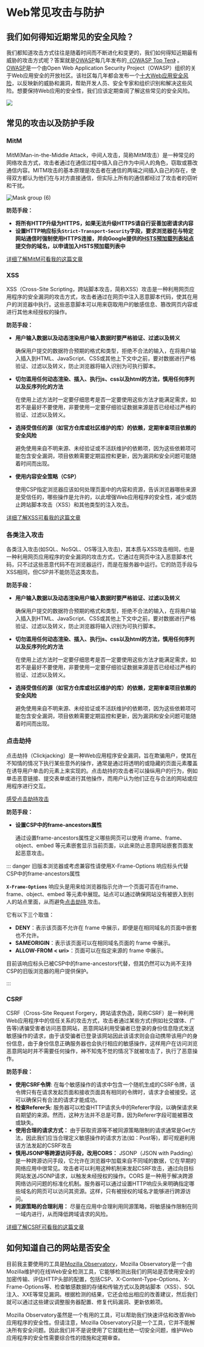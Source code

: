 # Web常见攻击与防护



## 我们如何得知近期常见的安全风险？

我们都知道攻击方式往往是随着时间而不断进化和变更的，我们如何得知近期最有威胁的攻击方式呢？答案就是[OWASP]()每几年发布的[《OWASP Top Ten》](https://owasp.org/search/?searchString=OWASP+Top) 。[OWASP]()是一个由Open Web Application Security Project（OWASP）组织的关于Web应用安全的开放社区。该社区每几年都会发布一个[十大Web应用安全风险](https://owasp.org/search/?searchString=OWASP+Top)，以反映新的威胁和漏洞，帮助开发人员、安全专家和组织识别和解决这些风险。想要保持Web应用的安全性，我们应该定期查阅了解这些常见的安全风险。

![](../../public/mapping.png)



## 常见的攻击以及防护手段



### MitM 

MitM(Man-in-the-Middle Attack，中间人攻击，简称MitM攻击）是一种常见的网络攻击方式，攻击者通过在通信过程中插入自己作为中间人的角色，窃取或篡改通信内容。MITM攻击的基本原理是攻击者在通信的两端之间插入自己的存在，使得双方都认为他们在与对方直接通信，但实际上所有的通信都经过了攻击者的窃听和干扰。

![Mask group (6)](../../public/mitmattack.png)

**防范手段：**

- **将所有HTTP升级为HTTPS，如果无法升级HTTPS请自行妥善加密请求内容**
- **设置HTTP响应标头`Strict-Transport-Security`字段，要求浏览器在与特定网站通信时强制使用HTTPS连接，并向Google提供的[HSTS预加载列表站点](https://hstspreload.org/)提交你的域名，以申请加入HSTS预加载列表中**

[详细了解MitM可看我的这篇文章](https://wangjunliang.com/HTTP-Explanation/docs/security-strategy/rescue-insecure-http-https.html)



### XSS

XSS（Cross-Site Scripting，跨站脚本攻击，简称XSS）攻击是一种利用网页应用程序的安全漏洞的攻击方式，攻击者通过在网页中注入恶意脚本代码，使其在用户的浏览器中执行。这些恶意脚本可以用来窃取用户的敏感信息、篡改网页内容或进行其他未经授权的操作。

**防范手段：**

- **用户输入数据以及动态渲染用户输入数据时要严格验证、过滤以及转义**

  确保用户提交的数据符合预期的格式和类型，拒绝不合法的输入，在将用户输入插入到HTML、JavaScript、CSS或其他上下文中之前，要对数据进行严格验证、过滤以及转义，防止浏览器将输入识别为可执行脚本。

- **切勿滥用任何动态渲染、插入、执行js、css以及html的方法，慎用任何序列以及反序列化的方法**

  在使用上述方法时一定要仔细思考是否一定要使用这些方法才能满足需求，如若不是最好不要使用，非要使用一定要仔细验证数据来源是否已经经过严格的验证、过滤以及转义。

- **选择受信任的源（如官方仓库或社区维护的库）的依赖，定期审查项目依赖的安全风险**

  避免使用来自不明来源、未经验证或不活跃维护的依赖项，因为这些依赖项可能包含安全漏洞，项目依赖需要定期监控和更新，因为漏洞和安全问题可能随着时间而出现。

- **使用内容安全策略（CSP）**

  使用CSP指定浏览器应该如何处理页面中的内容和资源，告诉浏览器哪些来源是受信任的，哪些操作是允许的，以此增强Web应用程序的安全性，减少或防止跨站脚本攻击（XSS）和其他类型的注入攻击。

[详细了解XSS可看我的这篇文章](https://wangjunliang.com/HTTP-Explanation/docs/security-strategy/content-security-policy.html)



### 各类注入攻击

各类注入攻击(如SQL、NoSQL、OS等注入攻击)，其本质与XSS攻击相同，也是一种利用网页应用程序的安全漏洞的攻击方式，它通过在网页中注入恶意脚本代码，只不过这些恶意代码不在浏览器运行，而是在服务器中运行。它的防范手段与XSS相同，但CSP并不能防范这类攻击。

**防范手段：**

- **用户输入数据以及动态渲染用户输入数据时要严格验证、过滤以及转义**

  确保用户提交的数据符合预期的格式和类型，拒绝不合法的输入，在将用户输入插入到HTML、JavaScript、CSS或其他上下文中之前，要对数据进行严格验证、过滤以及转义，防止浏览器将输入识别为可执行脚本。

- **切勿滥用任何动态渲染、插入、执行js、css以及html的方法，慎用任何序列以及反序列化的方法**

  在使用上述方法时一定要仔细思考是否一定要使用这些方法才能满足需求，如若不是最好不要使用，非要使用一定要仔细验证数据来源是否已经经过严格的验证、过滤以及转义。

- **选择受信任的源（如官方仓库或社区维护的库）的依赖，定期审查项目依赖的安全风险**

  避免使用来自不明来源、未经验证或不活跃维护的依赖项，因为这些依赖项可能包含安全漏洞，项目依赖需要定期监控和更新，因为漏洞和安全问题可能随着时间而出现。



### 点击劫持

点击劫持（Clickjacking）是一种Web应用程序安全漏洞，旨在欺骗用户，使其在不知情的情况下执行某些意外的操作，通常是通过将透明的或隐藏的页面元素覆盖在诱导用户单击的元素上来实现的。点击劫持的攻击者可以操纵用户的行为，例如单击恶意链接、提交表单或进行其他操作，而用户认为他们正在与合法的网站或应用程序进行交互。

[感受点击劫持攻击](https://wangjunliang.com/huihua.html)

**防范手段：**

- **设置CSP中的frame-ancestors属性**

  通过设置frame-ancestors属性定义哪些网页可以使用 iframe、frame、object、embed 等元素嵌套显示当前页面，以此来防止恶意网站嵌套页面发起恶意攻击。

::: danger 旧版本浏览器或考虑兼容性请使用X-Frame-Options 响应标头代替CSP中的frame-ancestors属性

**`X-Frame-Options`** 响应头是用来给浏览器指示允许一个页面可否在iframe、frame、object、embed 等元素中展现。站点可以通过确保网站没有被嵌入到别人的站点里面，从而避免[点击劫持 ](https://developer.mozilla.org/en-US/docs/Web/Security/Types_of_attacks)攻击。

它有以下三个取值：

- **DENY**：表示该页面不允许在 frame 中展示，即便是在相同域名的页面中嵌套也不允许。
- **SAMEORIGIN**：表示该页面可以在相同域名页面的 frame 中展示。
- **ALLOW-FROM < uri>**：页面可以在指定来源的 frame 中展示。

目前该响应标头已被CSP中的frame-ancestors代替，但其仍然可以为尚不支持CSP的旧版浏览器的用户提供保护。

:::

### CSRF

CSRF（Cross-Site Request Forgery，跨站请求伪造，简称CSRF）是一种利用Web应用程序中的信任关系的攻击方式，攻击者通过某些方式(例如社交媒体、广告等)诱骗受害者访问恶意网站，恶意网站利用受骗者已登录的身份信息隐式发送敏感操作的请求，由于该受骗者已登录该网站因此该请求则会自动携带该用户的身份信息，由于身份信息正确服务器也会执行相应的敏感操作，这样用户在访问浏览恶意网站时并不需要任何操作，神不知鬼不觉的情况下就被攻击了，执行了恶意操作。

**防范手段：**

- **使用CSRF令牌**: 在每个敏感操作的请求中包含一个随机生成的CSRF令牌，该令牌只有在请求发起页面和接收页面具有相同的令牌时，请求才会被接受。这可以确保只有合法的请求才能成功。
- **检查Referer头**: 服务器可以检查HTTP请求头中的Referer字段，以确保请求来自期望的来源。然而，这种方法并不总是可靠，因为Referer字段可能被篡改或缺失。
- **使用合理的请求方式：** 由于获取资源等不被同源策略限制的请求通常是Get方法，因此我们应当合理定义敏感操作的请求方法(如：Post等)，即可规避利用该方法发起的CSRF攻击
- **慎用JSONP等跨源访问手段，改用CORS：** JSONP（JSON with Padding）是一种跨源访问手段，它允许在浏览器中加载来自不同域的数据，它在早期的网络应用中很常见。攻击者可以利用这种机制来发起CSRF攻击，通过向目标网站发送JSONP请求，以触发未经授权的操作。CORS 是一种用于解决跨源网络访问问题的标准化机制。服务器可以通过设置HTTP响应头来明确指定哪些域名的网页可以访问其资源。这样，只有被授权的域名才能够进行跨源访问。
- **同源策略的合理利用：** 尽量在应用中合理利用同源策略，将敏感操作限制在同一域内进行，从而降低跨域请求的风险。

[详细了解CSRF可看我的这篇文章](https://wangjunliang.com/HTTP-Explanation/docs/security-strategy/same-origin-policy.html)



## 如何知道自己的网站是否安全

目前我主要使用的工具是[Mozilla Observatory](https://observatory.mozilla.org/)，Mozilla Observatory是一个由Mozilla维护的在线Web安全检测工具，它能够检测出我们的网站是否使用安全的加密传输、评估HTTP头部的配置，包括CSP、X-Content-Type-Options、X-Frame-Options等、检查敏感数据的存储和传输方式以及跨站脚本（XSS）、SQL注入、XXE等常见漏洞。根据检测的结果，它还会给出相应的改善建议，然后我们就可以通过这些建议调整服务器配置、修复代码漏洞、更新依赖项。

Mozilla Observatory虽然是一个有用的工具，可以帮助我们快速评估和改善Web应用程序的安全性。但请注意，Mozilla Observatory只是一个工具，它并不能解决所有安全问题。因此我们并不是说使用了它就能杜绝一切安全问题，维护Web应用程序的安全性需要综合性的措施和定期审查。


